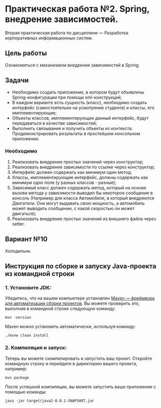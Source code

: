 # Практическая работа №2. Spring, внедрение зависимостей.

Вторая практическая работа по дисциплине — Разработка корпоративных информационных систем.

## Цель работы

Ознакомиться с механизмом внедрения зависимостей в Spring.

## Задачи

- Необходимо создать приложение, в котором будут объявлены Spring-конфигурации при помощи xml-конструкций;
- В каждом варианте есть сущность (класс), необходимо создать интерфейс (самостоятельно на усмотрение студента) и
  классы, его имплементирующие;
- Объекты классов, имплементирующих данный интерфейс, будут передаваться в качестве зависимостей;
- Выполнить связывание и получить объекты из контекста. Продемонстрировать результаты в простейшем консольном
  приложении.

### Необходимо

1. Реализовать внедрение простых значений через конструктор;
2. Реализовать внедрение зависимости по ссылке через конструктор;
3. Интерфейс должен содержать как минимум один метод;
4. Классы, имплементирующие интерфейс, должны содержать как минимум одно поле (у разных классов - разные);
5. Зависимый класс должен содержать метод, который на основе вызова метода у зависимости выводил бы некоторое сообщение
   в консоль (Например для класса Автомобиля, в который внедряются Двигатели. Они могут выдавать свою мощность, а
   автомобиль может выводить сообщение, с какой скоростью он может двигаться);
6. Реализовать внедрение простых значений из внешнего файла через setter.

## Вариант №10
Холодильнк.

## Инструкция по сборке и запуску Java-проекта из командной строки

### 1. Установите JDK:

Убедитесь, что на вашем компьютере
установлен [ Maven — фреймворк для автоматизации сборки проектов](https://maven.apache.org/). Вы можете проверить это,
выполнив в командной строке следующую команду:

```
mvn -version
```
Maven можно установить автоматически, используя команду:
```
./mvnw clean install
```
### 2. Компиляция и запуск:

Теперь вы можете скомпилировать и запустить ваш проект. Откройте командную строку и перейдите в директорию вашего
проекта, например:

```
mvn package
```
После успешной компиляции, вы можете запустить ваше приложение с помощью команды:
```
java -jar target/java2-0.0.1-SNAPSHOT.jar
```
